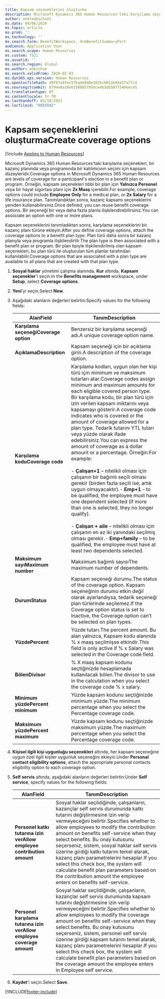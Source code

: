 ```yaml
---
title: Kapsam seçeneklerini oluşturma
description: Microsoft Dynamics 365 Human Resources'taki karşılama seçenekleri, bir kazanç planında veya programında bir katılımcının seçimi için kapsam düzeyleridir.
author: andreabichsel
ms.date: 04/06/2020
ms.topic: article
ms.prod: ''
ms.technology: ''
ms.search.form: BenefitWorkspace, HcmBenefitSummaryPart
audience: Application User
ms.search.scope: Human Resources
ms.custom: 7521
ms.assetid: ''
ms.search.region: Global
ms.author: anbichse
ms.search.validFrom: 2020-02-03
ms.dyn365.ops.version: Human Resources
ms.openlocfilehash: d9f67a97ec57bade840e1035c6011b94427a77c4
ms.sourcegitcommit: 879ee8a10e6158885795dce4b3db5077540eec41
ms.translationtype: HT
ms.contentlocale: tr-TR
ms.lasthandoff: 05/18/2021
ms.locfileid: "6055592"
---
```

# <a name="create-coverage-options"></a><span data-ttu-id="592ae-103">Kapsam seçeneklerini oluşturma</span><span class="sxs-lookup"><span data-stu-id="592ae-103">Create coverage options</span></span>

[!include [Applies to Human Resources](../includes/applies-to-hr.md)]

<span data-ttu-id="592ae-104">Microsoft Dynamics 365 Human Resources'taki karşılama seçenekleri, bir kazanç planında veya programında bir katılımcının seçimi için kapsam düzeyleridir.</span><span class="sxs-lookup"><span data-stu-id="592ae-104">Coverage options in Microsoft Dynamics 365 Human Resources are levels of coverage for a participant's election in a benefit plan or program.</span></span> <span data-ttu-id="592ae-105">Örneğin, kapsam seçenekleri tıbbi bir plan için **Yalnızca Personel** veya bir hayat sigortası planı için **2x Maaş** içerebilir.</span><span class="sxs-lookup"><span data-stu-id="592ae-105">For example, coverage options could include **Employee Only** for a medical plan, or **2x Salary** for a life insurance plan.</span></span> <span data-ttu-id="592ae-106">Tanımlandıktan sonra, kazanç kapsamı seçeneklerini yeniden kullanabilirsiniz.</span><span class="sxs-lookup"><span data-stu-id="592ae-106">Once defined, you can reuse benefit coverage options.</span></span> <span data-ttu-id="592ae-107">Bir seçeneği bir veya daha fazla planla ilişkilendirebilirsiniz.</span><span class="sxs-lookup"><span data-stu-id="592ae-107">You can associate an option with one or more plans.</span></span>

<span data-ttu-id="592ae-108">Kapsam seçeneklerini tanımladıktan sonra, karşılama seçeneklerini bir kazanç planı türüne ekleyin.</span><span class="sxs-lookup"><span data-stu-id="592ae-108">After you define coverage options, attach the coverage options to a benefit plan type.</span></span> <span data-ttu-id="592ae-109">Plan türü daha sonra bir kazanç planıyla veya programla ilişkilendirilir.</span><span class="sxs-lookup"><span data-stu-id="592ae-109">The plan type is then associated with a benefit plan or program.</span></span> <span data-ttu-id="592ae-110">Bir plan tipiyle ilişkilendirilmiş olan kapsam seçenekleri, bu plan türü ile oluşturulan tüm planlar tarafından kullanılabilir.</span><span class="sxs-lookup"><span data-stu-id="592ae-110">Coverage options that are associated with a plan type are available to all plans that are created with that plan type.</span></span> 

1. <span data-ttu-id="592ae-111">**Sosyal haklar** yönetimi çalışma alanında, **Kur** altında, **Kapsam seçenekler**'i seçin.</span><span class="sxs-lookup"><span data-stu-id="592ae-111">In the **Benefits management** workspace, under **Setup**, select **Coverage options**.</span></span>

2. <span data-ttu-id="592ae-112">**Yeni**'yi seçin.</span><span class="sxs-lookup"><span data-stu-id="592ae-112">Select **New**.</span></span>

3. <span data-ttu-id="592ae-113">Aşağıdaki alanların değerleri belirtin:</span><span class="sxs-lookup"><span data-stu-id="592ae-113">Specify values for the following fields:</span></span>

   | <span data-ttu-id="592ae-114">Alan</span><span class="sxs-lookup"><span data-stu-id="592ae-114">Field</span></span> | <span data-ttu-id="592ae-115">Tanım</span><span class="sxs-lookup"><span data-stu-id="592ae-115">Description</span></span> |
   | --- | --- |
   | <span data-ttu-id="592ae-116">**Karşılama seçeneği**</span><span class="sxs-lookup"><span data-stu-id="592ae-116">**Coverage option**</span></span> | <span data-ttu-id="592ae-117">Benzersiz bir karşılama seçeneği adı.</span><span class="sxs-lookup"><span data-stu-id="592ae-117">A unique coverage option name.</span></span> |
   | <span data-ttu-id="592ae-118">**Açıklama**</span><span class="sxs-lookup"><span data-stu-id="592ae-118">**Description**</span></span> | <span data-ttu-id="592ae-119">Kapsam seçeneği için bir açıklama girin.</span><span class="sxs-lookup"><span data-stu-id="592ae-119">A description of the coverage option.</span></span> |
   | <span data-ttu-id="592ae-120">**Karşılama kodu**</span><span class="sxs-lookup"><span data-stu-id="592ae-120">**Coverage code**</span></span> | <span data-ttu-id="592ae-121">Karşılama kodları, uygun olan her kişi türü için minimum ve maksimum tutarları atar.</span><span class="sxs-lookup"><span data-stu-id="592ae-121">Coverage codes assign minimum and maximum amounts for each eligible covered person type.</span></span> <span data-ttu-id="592ae-122">Bir karşılama kodu, bir plan türü için izin verilen kapsam miktarını veya kapsamayı gösterir.</span><span class="sxs-lookup"><span data-stu-id="592ae-122">A coverage code indicates who is covered or the amount of coverage allowed for a plan type.</span></span> <span data-ttu-id="592ae-123">Tedarik tutarını YTL tutarı veya yüzde olarak ifade edebilirsiniz.</span><span class="sxs-lookup"><span data-stu-id="592ae-123">You can express the amount of coverage as a dollar amount or a percentage.</span></span> <span data-ttu-id="592ae-124">Örneğin:</span><span class="sxs-lookup"><span data-stu-id="592ae-124">For example:</span></span></br></br><span data-ttu-id="592ae-125">- **Çalışan+1** – nitelikli olması için çalışanın bir bağımlı seçili olması gerekir (birden fazla seçili ise, artık uygun olmayacaktır).</span><span class="sxs-lookup"><span data-stu-id="592ae-125">- **Emp+1** – to be qualified, the employee must have one dependent selected (if more than one is selected, they no longer qualify).</span></span></br></br><span data-ttu-id="592ae-126">- **Çalışan + aile** – nitelikli olması için çalışanın en az iki yanındaki seçilmiş olması gerekir.</span><span class="sxs-lookup"><span data-stu-id="592ae-126">- **Emp+family** – to be qualified, the employee must have at least two dependents selected.</span></span> |
   | <span data-ttu-id="592ae-127">**Maksimum sayı**</span><span class="sxs-lookup"><span data-stu-id="592ae-127">**Maximum number**</span></span> | <span data-ttu-id="592ae-128">Maksimum bağımlı sayısı</span><span class="sxs-lookup"><span data-stu-id="592ae-128">The maximum number of dependents.</span></span> |
   | <span data-ttu-id="592ae-129">**Durum**</span><span class="sxs-lookup"><span data-stu-id="592ae-129">**Status**</span></span> | <span data-ttu-id="592ae-130">Kapsam seçeneği durumu.</span><span class="sxs-lookup"><span data-stu-id="592ae-130">The status of the coverage option.</span></span> <span data-ttu-id="592ae-131">Kapsam seçeneğinin durumu etkin değil olarak ayarlandıysa, tedarik seçeneği plan türlerinde seçilemez.</span><span class="sxs-lookup"><span data-stu-id="592ae-131">If the Coverage option status is set to Inactive, the Coverage option can’t be selected on plan types.</span></span> |
   | <span data-ttu-id="592ae-132">**Yüzde**</span><span class="sxs-lookup"><span data-stu-id="592ae-132">**Percent**</span></span> | <span data-ttu-id="592ae-133">Yüzde tutarı.</span><span class="sxs-lookup"><span data-stu-id="592ae-133">The percent amount.</span></span> <span data-ttu-id="592ae-134">Bu alan yalnızca, Kapsam kodu alanında % x maaş seçilmişse etkindir.</span><span class="sxs-lookup"><span data-stu-id="592ae-134">This field is only active if % x Salary was selected in the Coverage code field.</span></span> |
   | <span data-ttu-id="592ae-135">**Bölen**</span><span class="sxs-lookup"><span data-stu-id="592ae-135">**Divisor**</span></span> | <span data-ttu-id="592ae-136">% X maaş kapsam kodunu seçtiğinizde hesaplamada kullanılacak bölen.</span><span class="sxs-lookup"><span data-stu-id="592ae-136">The divisor to use in the calculation when you select the coverage code % x salary.</span></span> |
   | <span data-ttu-id="592ae-137">**Minimum yüzde**</span><span class="sxs-lookup"><span data-stu-id="592ae-137">**Percent minimum**</span></span> | <span data-ttu-id="592ae-138">Yüzde kapsam kodunu seçtiğinizde minimum yüzde.</span><span class="sxs-lookup"><span data-stu-id="592ae-138">The minimum percentage when you select the Percentage coverage code.</span></span> |
   | <span data-ttu-id="592ae-139">**Maksimum yüzde**</span><span class="sxs-lookup"><span data-stu-id="592ae-139">**Percent maximum**</span></span> | <span data-ttu-id="592ae-140">Yüzde kapsam kodunu seçtiğinizde maksimum yüzde.</span><span class="sxs-lookup"><span data-stu-id="592ae-140">The maximum percentage when you select the Percentage coverage code.</span></span> |

4. <span data-ttu-id="592ae-141">**Kişisel ilgili kişi uygunluğu seçenekleri** altında, her kapsam seçeneğine uygun özel ilgili kişiler uygunluk seçeneğini ekleyin.</span><span class="sxs-lookup"><span data-stu-id="592ae-141">Under **Personal contact eligibility options**, attach the appropriate personal contacts eligibility option to each coverage option.</span></span>

5. <span data-ttu-id="592ae-142">**Self servis** altında, aşağıdaki alanların değerleri belirtin:</span><span class="sxs-lookup"><span data-stu-id="592ae-142">Under **Self service**, specify values for the following fields:</span></span>

   | <span data-ttu-id="592ae-143">Alan</span><span class="sxs-lookup"><span data-stu-id="592ae-143">Field</span></span> | <span data-ttu-id="592ae-144">Tanım</span><span class="sxs-lookup"><span data-stu-id="592ae-144">Description</span></span> |
   | --- | --- |
   | <span data-ttu-id="592ae-145">**Personel katkı tutarına izin ver**</span><span class="sxs-lookup"><span data-stu-id="592ae-145">**Allow employee contribution amount**</span></span> | <span data-ttu-id="592ae-146">Sosyal haklar seçildiğinde, çalışanların, kazançlar self servis durumunda katkı tutarını değiştirmesine izin verip vermeyeceğini belirtir.</span><span class="sxs-lookup"><span data-stu-id="592ae-146">Specifies whether to allow employees to modify the contribution amount on benefits self-service when they select benefits.</span></span> <span data-ttu-id="592ae-147">Bu onay kutusunu seçerseniz, sistem, sosyal haklar self servis üzerine girdiği katkı tutarını temel alarak, kazanç planı parametrelerini hesaplar.</span><span class="sxs-lookup"><span data-stu-id="592ae-147">If you select this check box, the system will calculate benefit plan parameters based on the contribution amount the employee enters on benefits self-service.</span></span> |
   | <span data-ttu-id="592ae-148">**Personel karşılama tutarına izin ver**</span><span class="sxs-lookup"><span data-stu-id="592ae-148">**Allow employee coverage amount**</span></span> | <span data-ttu-id="592ae-149">Sosyal haklar seçildiğinde, çalışanların, kazançlar self servis durumunda kapsam tutarını değiştirmesine izin verip vermeyeceğini belirtir.</span><span class="sxs-lookup"><span data-stu-id="592ae-149">Specifies whether to allow employees to modify the coverage amount on benefits self-service when they select benefits.</span></span> <span data-ttu-id="592ae-150">Bu onay kutusunu seçerseniz, sistem, personel self servis üzerine girdiği kapsam tutarını temel alarak, kazanç planı parametrelerini hesaplar.</span><span class="sxs-lookup"><span data-stu-id="592ae-150">If you select this check box, the system will calculate benefit plan parameters based on the coverage amount the employee enters in Employee self service.</span></span> |

6. <span data-ttu-id="592ae-151">**Kaydet**'i seçin.</span><span class="sxs-lookup"><span data-stu-id="592ae-151">Select **Save**.</span></span> 


[!INCLUDE[footer-include](../includes/footer-banner.md)]